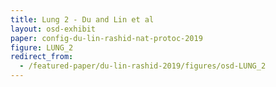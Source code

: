 ```yaml
---
title: Lung 2 - Du and Lin et al
layout: osd-exhibit
paper: config-du-lin-rashid-nat-protoc-2019
figure: LUNG_2
redirect_from: 
  - /featured-paper/du-lin-rashid-2019/figures/osd-LUNG_2
---
```

